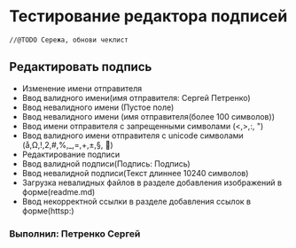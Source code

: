 # Тестирование редактора подписей

```
//@TODO Сережа, обнови чеклист
```
## Редактировать подпись

* Изменение имени отправителя
* Ввод валидного имени(имя отправителя: Сергей Петренко)
* Ввод невалидного имени (Пустое поле)
* Ввод невалидного имени (имя отправителя(более 100 символов))
* Ввод имени отправителя с запрещенными символами (<,>,:, ")
* Ввод валидного имени отправителя с unicode символами (å,Ω,!,2,#,%,_,=,+,±,§, 👿)
* Редактирование подписи
* Ввод валидной подписи(Подпись: Подпись)
* Ввод невалидной подписи(Текст длиннее 10240 символов)
* Загрузка невалидных файлов в разделе добавления изображений в форме(readme.md)
* Ввод некорректной ссылки в разделе добавления ссылок в форме(httsp:)

### Выполнил: Петренко Сергей